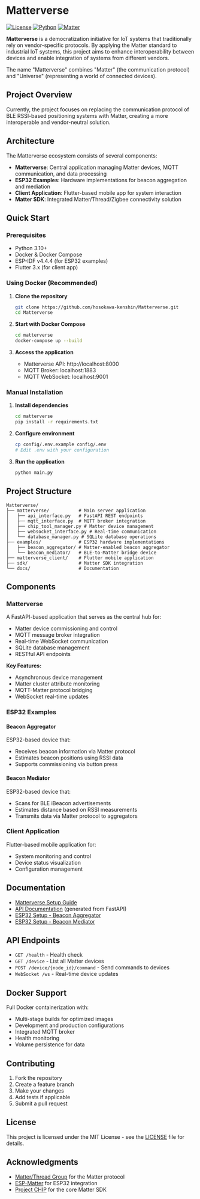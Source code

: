 # Matterverse
[![License](https://img.shields.io/badge/License-MIT-green.svg)](LICENSE) [![Python](https://img.shields.io/badge/Python-3.10+-brightgreen.svg)](https://python.org) [![Matter](https://img.shields.io/badge/Matter-SDK-orange.svg)](https://github.com/project-chip/connectedhomeip)

**Matterverse** is a democratization initiative for IoT systems that traditionally rely on vendor-specific protocols. By applying the Matter standard to industrial IoT systems, this project aims to enhance interoperability between devices and enable integration of systems from different vendors.

The name "Matterverse" combines "Matter" (the communication protocol) and "Universe" (representing a world of connected devices).

## Project Overview

Currently, the project focuses on replacing the communication protocol of BLE RSSI-based positioning systems with Matter, creating a more interoperable and vendor-neutral solution.

## Architecture

The Matterverse ecosystem consists of several components:

- **Matterverse**: Central application managing Matter devices, MQTT communication, and data processing
- **ESP32 Examples**: Hardware implementations for beacon aggregation and mediation
- **Client Application**: Flutter-based mobile app for system interaction
- **Matter SDK**: Integrated Matter/Thread/Zigbee connectivity solution

## Quick Start

### Prerequisites

- Python 3.10+
- Docker & Docker Compose
- ESP-IDF v4.4.4 (for ESP32 examples)
- Flutter 3.x (for client app)

### Using Docker (Recommended)

1. **Clone the repository**
   ```bash
   git clone https://github.com/hosokawa-kenshin/Matterverse.git
   cd Matterverse
   ```

2. **Start with Docker Compose**
   ```bash
   cd matterverse
   docker-compose up --build
   ```

3. **Access the application**
   - Matterverse API: http://localhost:8000
   - MQTT Broker: localhost:1883
   - MQTT WebSocket: localhost:9001

### Manual Installation

1. **Install dependencies**
   ```bash
   cd matterverse
   pip install -r requirements.txt
   ```

2. **Configure environment**
   ```bash
   cp config/.env.example config/.env
   # Edit .env with your configuration
   ```

3. **Run the application**
   ```bash
   python main.py
   ```

## Project Structure

```
Matterverse/
├── matterverse/           # Main server application
│   ├── api_interface.py   # FastAPI REST endpoints
│   ├── mqtt_interface.py  # MQTT broker integration
│   ├── chip_tool_manager.py # Matter device management
│   ├── websocket_interface.py # Real-time communication
│   └── database_manager.py # SQLite database operations
├── examples/              # ESP32 hardware implementations
│   ├── beacon_aggregator/ # Matter-enabled beacon aggregator
│   └── beacon_mediator/   # BLE-to-Matter bridge device
├── matterverse_client/    # Flutter mobile application
├── sdk/                   # Matter SDK integration
└── docs/                  # Documentation
```

## Components

### Matterverse

A FastAPI-based application that serves as the central hub for:
- Matter device commissioning and control
- MQTT message broker integration
- Real-time WebSocket communication
- SQLite database management
- RESTful API endpoints

**Key Features:**
- Asynchronous device management
- Matter cluster attribute monitoring
- MQTT-Matter protocol bridging
- WebSocket real-time updates

### ESP32 Examples

#### Beacon Aggregator
ESP32-based device that:
- Receives beacon information via Matter protocol
- Estimates beacon positions using RSSI data
- Supports commissioning via button press

#### Beacon Mediator
ESP32-based device that:
- Scans for BLE iBeacon advertisements
- Estimates distance based on RSSI measurements
- Transmits data via Matter protocol to aggregators

### Client Application

Flutter-based mobile application for:
- System monitoring and control
- Device status visualization
- Configuration management

## Documentation

- [Matterverse Setup Guide](matterverse/README-Docker.md)
- [API Documentation](docs/api.md) (generated from FastAPI)
- [ESP32 Setup - Beacon Aggregator](examples/beacon_aggregator/README.md)
- [ESP32 Setup - Beacon Mediator](examples/beacon_mediator/README.md)

## API Endpoints

- `GET /health` - Health check
- `GET /device` - List all Matter devices
- `POST /device/{node_id}/command` - Send commands to devices
- `WebSocket /ws` - Real-time device updates

## Docker Support

Full Docker containerization with:
- Multi-stage builds for optimized images
- Development and production configurations
- Integrated MQTT broker
- Health monitoring
- Volume persistence for data

## Contributing

1. Fork the repository
2. Create a feature branch
3. Make your changes
4. Add tests if applicable
5. Submit a pull request

## License

This project is licensed under the MIT License - see the [LICENSE](LICENSE) file for details.

## Acknowledgments

- [Matter/Thread Group](https://csa-iot.org/all-solutions/matter/) for the Matter protocol
- [ESP-Matter](https://github.com/espressif/esp-matter) for ESP32 integration
- [Project CHIP](https://github.com/project-chip/connectedhomeip) for the core Matter SDK